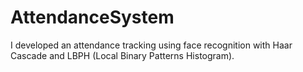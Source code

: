 # AttendanceSystem
I developed an attendance tracking using face recognition with Haar Cascade and LBPH (Local Binary Patterns Histogram).
